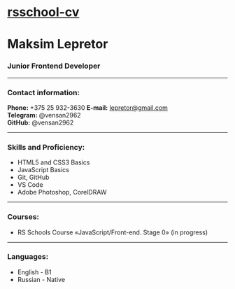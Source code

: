 # [rsschool-cv](https://vensan2962.github.io/rsschool-cv/)

# Maksim Lepretor

### Junior Frontend Developer

----------

### Contact information:

**Phone:** +375 25 932-3630
**E-mail:** lepretor@gmail.com  
**Telegram:** @vensan2962  
**GitHub:** @vensan2962

----------

### Skills and Proficiency:

-   HTML5 and CSS3 Basics
-   JavaScript Basics
-   Git, GitHub
-   VS Code
-   Adobe Photoshop, CorelDRAW

----------

### Courses:

-   RS Schools Course «JavaScript/Front-end. Stage 0» (in progress)

----------

### Languages:

-   English - B1
-   Russian - Native